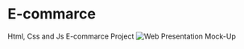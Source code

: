 # E-commarce
Html, Css and Js E-commarce Project
![Web Presentation Mock-Up](https://github.com/dev-diganto/E-commarce-/assets/104250754/7f6c4e0b-28ea-45e0-ac41-d22476469795)
